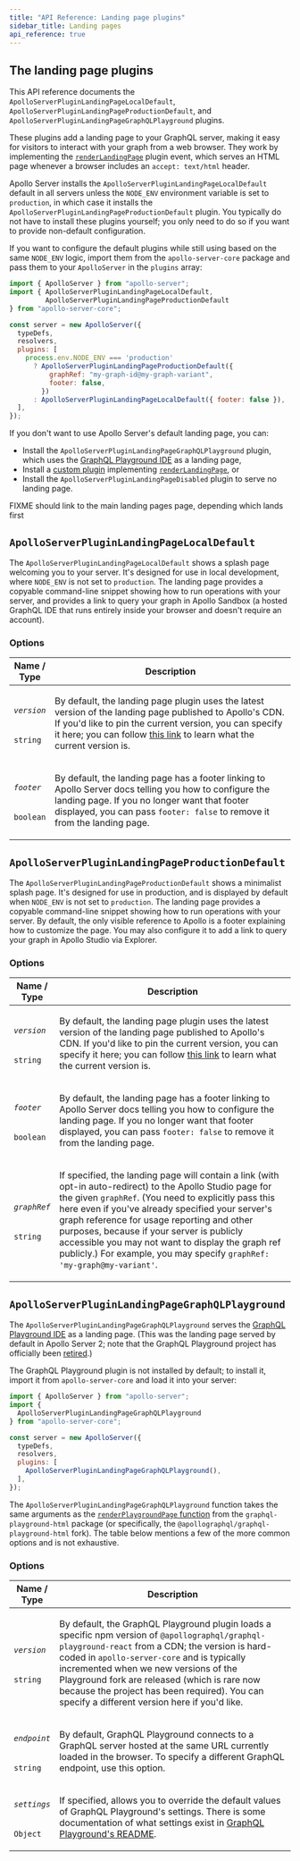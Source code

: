 ```yaml
---
title: "API Reference: Landing page plugins"
sidebar_title: Landing pages
api_reference: true
---
```


## The landing page plugins

This API reference documents the `ApolloServerPluginLandingPageLocalDefault`, `ApolloServerPluginLandingPageProductionDefault`, and `ApolloServerPluginLandingPageGraphQLPlayground` plugins.

These plugins add a landing page to your GraphQL server, making it easy for visitors to interact with your graph from a web browser. They work by implementing the [`renderLandingPage`](../../integrations/plugins-event-reference/#renderlandingpage) plugin event, which serves an HTML page whenever a browser includes an `accept: text/html` header.

Apollo Server installs the `ApolloServerPluginLandingPageLocalDefault` default in all servers unless the `NODE_ENV` environment variable is set to `production`, in which case it installs the `ApolloServerPluginLandingPageProductionDefault` plugin. You typically do not have to install these plugins yourself; you only need to do so if you want to provide non-default configuration.

If you want to configure the default plugins while still using based on the same `NODE_ENV` logic, import them from the `apollo-server-core` package and pass them to your `ApolloServer` in the `plugins` array:

```js
import { ApolloServer } from "apollo-server";
import { ApolloServerPluginLandingPageLocalDefault,
         ApolloServerPluginLandingPageProductionDefault
} from "apollo-server-core";

const server = new ApolloServer({
  typeDefs,
  resolvers,
  plugins: [
    process.env.NODE_ENV === 'production'
      ? ApolloServerPluginLandingPageProductionDefault({
          graphRef: "my-graph-id@my-graph-variant",
          footer: false,
        })
      : ApolloServerPluginLandingPageLocalDefault({ footer: false }),
  ],
});
```

If you don't want to use Apollo Server's default landing page, you can:
- Install the `ApolloServerPluginLandingPageGraphQLPlayground` plugin, which uses the [GraphQL Playground IDE](https://github.com/graphql/graphql-playground) as a landing page,
- Install a [custom plugin](../../integrations/plugins/) implementing [`renderLandingPage`](../../integrations/plugins-event-reference/#renderlandingpage), or
- Install the `ApolloServerPluginLandingPageDisabled` plugin to serve no landing page.

FIXME should link to the main landing pages page, depending which lands first
## `ApolloServerPluginLandingPageLocalDefault`

The `ApolloServerPluginLandingPageLocalDefault` shows a splash page welcoming you to your server. It's designed for use in local development, where `NODE_ENV` is not set to `production`. The landing page provides a copyable command-line snippet showing how to run operations with your server, and provides a link to query your graph in Apollo Sandbox (a hosted GraphQL IDE that runs entirely inside your browser and doesn't require an account).

### Options

<table class="field-table">
  <thead>
    <tr>
      <th>Name /<br/>Type</th>
      <th>Description</th>
    </tr>
  </thead>

<tbody>

<tr>
<td>

###### `version`

`string`
</td>
<td>

By default, the landing page plugin uses the latest version of the landing page published to Apollo's CDN. If you'd like to pin the current version, you can specify it here; you can follow [this link](https://apollo-server-landing-page.cdn.apollographql.com/_latest/version.txt) to learn what the current version is.

</td>
</tr>

<tr>
<td>

###### `footer`

`boolean`
</td>
<td>

By default, the landing page has a footer linking to Apollo Server docs telling you how to configure the landing page. If you no longer want that footer displayed, you can pass `footer: false` to remove it from the landing page.

</td>
</tr>

</tbody>
</table>


## `ApolloServerPluginLandingPageProductionDefault`

The `ApolloServerPluginLandingPageProductionDefault` shows a minimalist splash page. It's designed for use in production, and is displayed by default when `NODE_ENV` is not set to `production`. The landing page provides a copyable command-line snippet showing how to run operations with your server. By default, the only visible reference to Apollo is a footer explaining how to customize the page. You may also configure it to add a link to query your graph in Apollo Studio via Explorer.

### Options

<table class="field-table">
  <thead>
    <tr>
      <th>Name /<br/>Type</th>
      <th>Description</th>
    </tr>
  </thead>

<tbody>

<tr>
<td>

###### `version`

`string`
</td>
<td>

By default, the landing page plugin uses the latest version of the landing page published to Apollo's CDN. If you'd like to pin the current version, you can specify it here; you can follow [this link](https://apollo-server-landing-page.cdn.apollographql.com/_latest/version.txt) to learn what the current version is.

</td>
</tr>

<tr>
<td>

###### `footer`

`boolean`
</td>
<td>

By default, the landing page has a footer linking to Apollo Server docs telling you how to configure the landing page. If you no longer want that footer displayed, you can pass `footer: false` to remove it from the landing page.

</td>
</tr>

<tr>
<td>

###### `graphRef`

`string`
</td>
<td>

If specified, the landing page will contain a link (with opt-in auto-redirect) to the Apollo Studio page for the given `graphRef`. (You need to explicitly pass this here even if you've already specified your server's graph reference for usage reporting and other purposes, because if your server is publicly accessible you may not want to display the graph ref publicly.) For example, you may specify `graphRef: 'my-graph@my-variant'`.

</td>
</tr>


</tbody>
</table>

## `ApolloServerPluginLandingPageGraphQLPlayground`

The `ApolloServerPluginLandingPageGraphQLPlayground` serves the [GraphQL Playground IDE](https://github.com/graphql/graphql-playground) as a landing page. (This was the landing page served by default in Apollo Server 2; note that the GraphQL Playground project has officially been [retired](https://github.com/graphql/graphql-playground/issues/1143).)

The GraphQL Playground plugin is not installed by default; to install it, import it from `apollo-server-core` and load it into your server:

```js
import { ApolloServer } from "apollo-server";
import {
  ApolloServerPluginLandingPageGraphQLPlayground
} from "apollo-server-core";

const server = new ApolloServer({
  typeDefs,
  resolvers,
  plugins: [
    ApolloServerPluginLandingPageGraphQLPlayground(),
  ],
});
```

The `ApolloServerPluginLandingPageGraphQLPlayground` function takes the same arguments as the [`renderPlaygroundPage` function](https://github.com/apollographql/graphql-playground/blob/apollo/packages/graphql-playground-html/src/render-playground-page.ts) from the `graphql-playground-html` package (or specifically, the `@apollographql/graphql-playground-html` fork). The table below mentions a few of the more common options and is not exhaustive.
### Options

<table class="field-table">
  <thead>
    <tr>
      <th>Name /<br/>Type</th>
      <th>Description</th>
    </tr>
  </thead>

<tbody>

<tr>
<td>

###### `version`

`string`
</td>
<td>

By default, the GraphQL Playground plugin loads a specific npm version of `@apollographql/graphql-playground-react` from a CDN; the version is hard-coded in `apollo-server-core` and is typically incremented when we new versions of the Playground fork are released (which is rare now because the project has been required). You can specify a different version here if you'd like.

</td>
</tr>

<tr>
<td>

###### `endpoint`

`string`
</td>
<td>

By default, GraphQL Playground connects to a GraphQL server hosted at the same URL currently loaded in the browser. To specify a different GraphQL endpoint, use this option.

</td>
</tr>

<tr>
<td>

###### `settings`

`Object`
</td>
<td>

If specified, allows you to override the default values of GraphQL Playground's settings. There is some documentation of what settings exist in [GraphQL Playground's README](https://github.com/graphql/graphql-playground#settings).

</td>
</tr>


</tbody>
</table>
